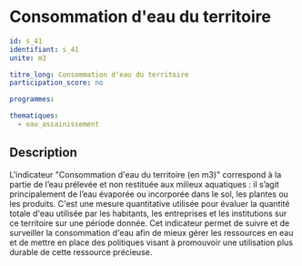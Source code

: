# Consommation d'eau du territoire

```yaml
id: s_41
identifiant: s_41
unite: m3

titre_long: Consommation d'eau du territoire
participation_score: no

programmes:

thematiques:
  - eau_assainissement
```
## Description
L'indicateur "Consommation d'eau du territoire (en m3)" correspond à la partie de l’eau prélevée et non restituée aux milieux aquatiques : il s’agit principalement de l’eau évaporée ou incorporée dans le sol, les plantes ou les produits. C'est une mesure quantitative utilisée pour évaluer la quantité totale d'eau utilisée par les habitants, les entreprises et les institutions sur ce territoire sur une période donnée. Cet indicateur permet de suivre et de surveiller la consommation d'eau afin de mieux gérer les ressources en eau et de mettre en place des politiques visant à promouvoir une utilisation plus durable de cette ressource précieuse.
